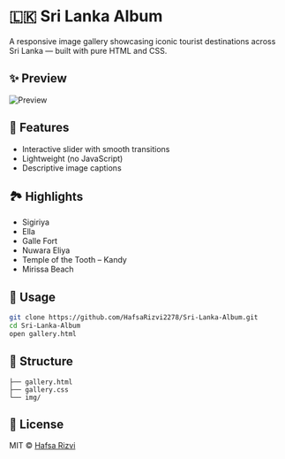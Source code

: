 
# 🇱🇰 Sri Lanka Album

A responsive image gallery showcasing iconic tourist destinations across Sri Lanka — built with pure HTML and CSS.

## ✨ Preview

![Preview](https://github.com/user-attachments/assets/4b599b6b-3c55-49fa-9077-da00f652cc02)


## 📌 Features

- Interactive slider with smooth transitions
- Lightweight (no JavaScript)
- Descriptive image captions

## 🏞️ Highlights

- Sigiriya
- Ella
- Galle Fort
- Nuwara Eliya
- Temple of the Tooth – Kandy
- Mirissa Beach

## 🚀 Usage

```bash
git clone https://github.com/HafsaRizvi2278/Sri-Lanka-Album.git
cd Sri-Lanka-Album
open gallery.html
````

## 📁 Structure

```
├── gallery.html
├── gallery.css
└── img/
```

## 📜 License

MIT © [Hafsa Rizvi](https://github.com/HafsaRizvi2278)

```


